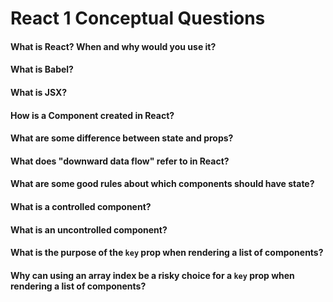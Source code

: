 # React 1 Conceptual Questions

#### What is React? When and why would you use it?

#### What is Babel?

#### What is JSX?

#### How is a Component created in React?

#### What are some difference between state and props?

#### What does "downward data flow" refer to in React?

#### What are some good rules about which components should have state?

#### What is a controlled component?

#### What is an uncontrolled component?

#### What is the purpose of the `key` prop when rendering a list of components?

#### Why can using an array index be a risky choice for a `key` prop when rendering a list of components?
